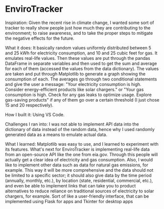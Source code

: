 # EnviroTracker
Inspiration: Given the recent rise in climate change, I wanted some sort of tracker to really show people just how much they are contributing to the environment; to raise awareness, and to take the proper steps to mitigate the negative effects for the future.

What it does: It basically random values uniformly distributed between 5 and 25 kWh for electricity consumption, and 10 and 25 cubic feet for gas. It emulates real-life values. Then these values are put through the pandas DataFrame in separate variables and then used to get the sum and average for each of them (accessed the values from the data dictionary). The values are taken and put through Matplotlib to generate a graph showing the consumption of each. The averages go through two conditional statements and give the user a message: "Your electricity consumption is high. Consider energy-efficient products like solar chargers." or "Your gas consumption is high. Check for any gas leaks to optimize usage. Explore gas-saving products" if any of them go over a certain threshold (I just chose 15 and 20 respectively).

How I built it: Using VS Code.

Challenges I ran into: I was not able to implement API data into the dictionary of data instead of the random data, hence why I used randomly generated data as a means to emulate actual data.

What I learned: Matplotlib was easy to use, and I learned to experiment with its features.
What's next for EnviroTracker is implementing real-life data from an open-source API like the one from eia.gov. Through this people will actually get a clear idea of electricity and gas consumption. Also, I would like to implement other data such as data for natural gas emissions, for example. This way it will be more comprehensive and the data should not be limited to a specific sector; it should also give data by the time period (annually, monthly, etc.), by location (state, residential, commercial, etc.), and even be able to implement links that can take you to product alternatives to reduce reliance on traditional sources of electricity to solar chargers, for example. Sort of like a user-friendly interface, that can be implemented using Flask for apps and Tkinter for desktop apps
